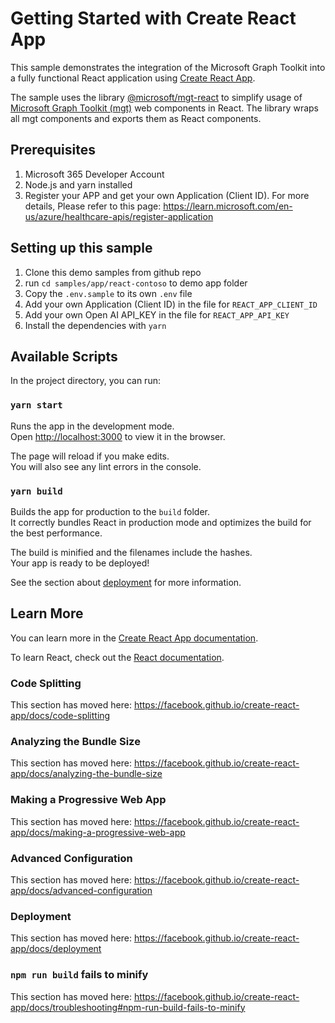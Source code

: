 # Getting Started with Create React App

This sample demonstrates the integration of the Microsoft Graph Toolkit into a fully functional React application using [Create React App](https://github.com/facebook/create-react-app).

The sample uses the library [@microsoft/mgt-react](https://www.npmjs.com/package/@microsoft/mgt-react) to simplify usage of [Microsoft Graph Toolkit (mgt)](https://aka.ms/mgt) web components in React. The library wraps all mgt components and exports them as React components.

## Prerequisites
1. Microsoft 365 Developer Account
2. Node.js and yarn installed
3. Register your APP and get your own Application (Client ID). For more details, Please refer to this page: https://learn.microsoft.com/en-us/azure/healthcare-apis/register-application
## Setting up this sample

1. Clone this demo samples from github repo
2. run `cd samples/app/react-contoso` to demo app folder
3. Copy the `.env.sample` to its own `.env` file
4. Add your own Application (Client ID) in the file for `REACT_APP_CLIENT_ID`
5. Add your own Open AI API_KEY in the file for `REACT_APP_API_KEY`
6. Install the dependencies with `yarn`

## Available Scripts

In the project directory, you can run:

### `yarn start`

Runs the app in the development mode.<br>
Open [http://localhost:3000](http://localhost:3000) to view it in the browser.

The page will reload if you make edits.<br>
You will also see any lint errors in the console.

### `yarn build`

Builds the app for production to the `build` folder.<br>
It correctly bundles React in production mode and optimizes the build for the best performance.

The build is minified and the filenames include the hashes.<br>
Your app is ready to be deployed!

See the section about [deployment](https://facebook.github.io/create-react-app/docs/deployment) for more information.


## Learn More

You can learn more in the [Create React App documentation](https://facebook.github.io/create-react-app/docs/getting-started).

To learn React, check out the [React documentation](https://reactjs.org/).

### Code Splitting

This section has moved here: https://facebook.github.io/create-react-app/docs/code-splitting

### Analyzing the Bundle Size

This section has moved here: https://facebook.github.io/create-react-app/docs/analyzing-the-bundle-size

### Making a Progressive Web App

This section has moved here: https://facebook.github.io/create-react-app/docs/making-a-progressive-web-app

### Advanced Configuration

This section has moved here: https://facebook.github.io/create-react-app/docs/advanced-configuration

### Deployment

This section has moved here: https://facebook.github.io/create-react-app/docs/deployment

### `npm run build` fails to minify

This section has moved here: https://facebook.github.io/create-react-app/docs/troubleshooting#npm-run-build-fails-to-minify
